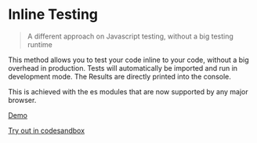 # Inline Testing

> A different approach on Javascript testing, without a big testing runtime

This method allows you to test your code inline to your code, without a big overhead in production. Tests will automatically be imported and run in development mode. The Results are directly printed into the console.

This is achieved with the es modules that are now supported by any major browser.

[Demo](https://1oxdv.sse.codesandbox.io/)

[Try out in codesandbox](https://codesandbox.io/s/github/FalkZ/inline-testing/tree/main/)
